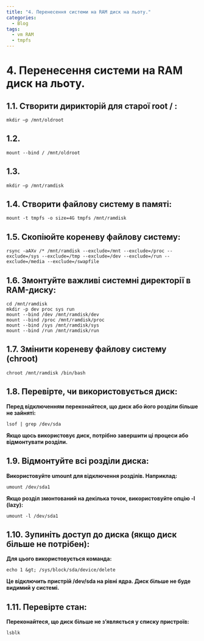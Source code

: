 ```yaml
---
title: "4. Перенесення системи на RAM диск на льоту."
categories:
  - Blog
tags:
  - vm RAM
  - tmpfs
---
```


#  4. Перенесення системи на RAM диск на льоту. 
## 1.1. Створити дирикторій для старої root / :
```
mkdir –p /mnt/oldroot
```
## 1.2. 
```
mount --bind / /mnt/oldroot
```
## 1.3.
```
mkdir –p /mnt/ramdisk
```
## 1.4. Створити файлову систему в памяті:
```
mount -t tmpfs -o size=4G tmpfs /mnt/ramdisk
```
## 1.5. Скопіюйте кореневу файлову систему:
```
rsync -aAXv /* /mnt/ramdisk --exclude=/mnt --exclude=/proc --exclude=/sys --exclude=/tmp --exclude=/dev --exclude=/run --exclude=/media --exclude=/swapfile
```
## 1.6. Змонтуйте важливі системні директорії в RAM-диску:
```
cd /mnt/ramdisk
mkdir -p dev proc sys run
mount --bind /dev /mnt/ramdisk/dev
mount --bind /proc /mnt/ramdisk/proc
mount --bind /sys /mnt/ramdisk/sys
mount --bind /run /mnt/ramdisk/run
```
## 1.7. Змінити кореневу файлову систему (chroot)
```
chroot /mnt/ramdisk /bin/bash
```
## 1.8. Перевірте, чи використовується диск:
**Перед відключенням переконайтеся, що диск або його розділи більше не зайняті:**
```
lsof | grep /dev/sda
```
**Якщо щось використовує диск, потрібно завершити ці процеси або відмонтувати розділи.**
## 1.9. Відмонтуйте всі розділи диска:
**Використовуйте umount для відключення розділів. Наприклад:**
```
umount /dev/sda1
```
**Якщо розділ змонтований на декілька точок, використовуйте опцію -l (lazy):**
```
umount -l /dev/sda1
```
## 1.10. Зупиніть доступ до диска (якщо диск більше не потрібен):
**Для цього використовується команда:**
```
echo 1 &gt; /sys/block/sda/device/delete
```
**Це відключить пристрій /dev/sda на рівні ядра. Диск більше не буде видимий у системі.**
## 1.11. Перевірте стан:
**Переконайтеся, що диск більше не з’являється у списку пристроїв:**
```
lsblk
```
